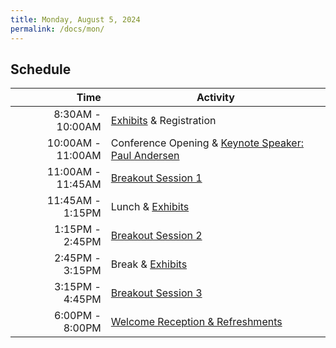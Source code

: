 ```yaml
---
title: Monday, August 5, 2024
permalink: /docs/mon/
---
```


## Schedule

|          **Time** | **Activity**                         |
|------------------:|--------------------------------------|
|  8:30AM - 10:00AM | [Exhibits](../exhibitors_sponsors/) & Registration              |
| 10:00AM - 11:00AM | Conference Opening & [Keynote Speaker: Paul Andersen](../keynote1/) |
| 11:00AM - 11:45AM | [Breakout Session 1](../breakout1/)                   |
|  11:45AM - 1:15PM |  Lunch & [Exhibits](../exhibitors_sponsors/)     |
|   1:15PM - 2:45PM | [Breakout Session 2](../breakout2/)                |
|   2:45PM - 3:15PM | Break & [Exhibits](../exhibitors_sponsors/)                     |
|   3:15PM - 4:45PM | [Breakout Session 3](../breakout3/)                  |
|   6:00PM - 8:00PM | [Welcome Reception & Refreshments](../reception/)     |